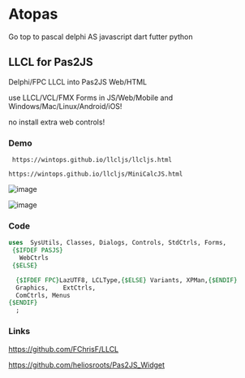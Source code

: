# Atopas
Go top to pascal delphi AS  javascript   dart futter  python 

## LLCL for Pas2JS
Delphi/FPC LLCL into Pas2JS Web/HTML

use LLCL/VCL/FMX Forms in JS/Web/Mobile and Windows/Mac/Linux/Android/iOS!


no install extra web controls!

### Demo
     https://wintops.github.io/llcljs/llcljs.html
  
    https://wintops.github.io/llcljs/MiniCalcJS.html

![image](https:///wintops.github.io/llcljs/image_llcl.png)

![image](https:///wintops.github.io/llcljs/image_web.png)


### Code

```pascal
uses  SysUtils, Classes, Dialogs, Controls, StdCtrls, Forms,
 {$IFDEF PASJS}
   WebCtrls
 {$ELSE}

  {$IFDEF FPC}LazUTF8, LCLType,{$ELSE} Variants, XPMan,{$ENDIF}
  Graphics,    ExtCtrls,
  ComCtrls, Menus
{$ENDIF}
  ;
```

### Links

https://github.com/FChrisF/LLCL

https://github.com/heliosroots/Pas2JS_Widget




